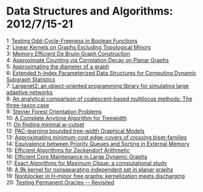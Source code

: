 # Data Structures and Algorithms: 2012/7/15-21  
1: [Testing Odd-Cycle-Freeness in Boolean Functions](https://doi.org/10.48550/arXiv.1105.1325)  
2: [Linear Kernels on Graphs Excluding Topological Minors](https://doi.org/10.48550/arXiv.1201.2780)  
3: [Memory Efficient De Bruijn Graph Construction](https://doi.org/10.48550/arXiv.1207.3532)  
4: [Approximate Counting via Correlation Decay on Planar Graphs](https://doi.org/10.48550/arXiv.1207.3564)  
5: [Approximating the diameter of a graph](https://doi.org/10.48550/arXiv.1207.3622)  
6: [Extended h-Index Parameterized Data Structures for Computing Dynamic  Subgraph Statistics](https://doi.org/10.48550/arXiv.1009.0783)  
7: [Largenet2: an object-oriented programming library for simulating large  adaptive networks](https://doi.org/10.48550/arXiv.1207.3914)  
8: [An analytical comparison of coalescent-based multilocus methods: The  three-taxon case](https://doi.org/10.48550/arXiv.1207.4074)  
9: [Steiner Forest Orientation Problems](https://doi.org/10.48550/arXiv.1112.2273)  
10: [A Complete Anytime Algorithm for Treewidth](https://doi.org/10.48550/arXiv.1207.4109)  
11: [On finding minimal w-cutset](https://doi.org/10.48550/arXiv.1207.4127)  
12: [PAC-learning bounded tree-width Graphical Models](https://doi.org/10.48550/arXiv.1207.4151)  
13: [Approximating minimum-cost edge-covers of crossing biset-families](https://doi.org/10.48550/arXiv.1207.4366)  
14: [Equivalence between Priority Queues and Sorting in External Memory](https://doi.org/10.48550/arXiv.1207.4383)  
15: [Efficient Algorithms for Zeckendorf Arithmetic](https://doi.org/10.48550/arXiv.1207.4497)  
16: [Efficient Core Maintenance in Large Dynamic Graphs](https://doi.org/10.48550/arXiv.1207.4567)  
17: [Exact Algorithms for Maximum Clique: a computational study](https://doi.org/10.48550/arXiv.1207.4616)  
18: [A 9k kernel for nonseparating independent set in planar graphs](https://doi.org/10.48550/arXiv.1207.4666)  
19: [Nonblocker in H-minor free graphs: kernelization meets discharging](https://doi.org/10.48550/arXiv.1207.4681)  
20: [Testing Permanent Oracles -- Revisited](https://doi.org/10.48550/arXiv.1207.4783)  